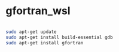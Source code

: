 # gfortran_wsl

```bash

sudo apt-get update
sudo apt-get install build-essential gdb
sudo apt-get install gfortran

```

